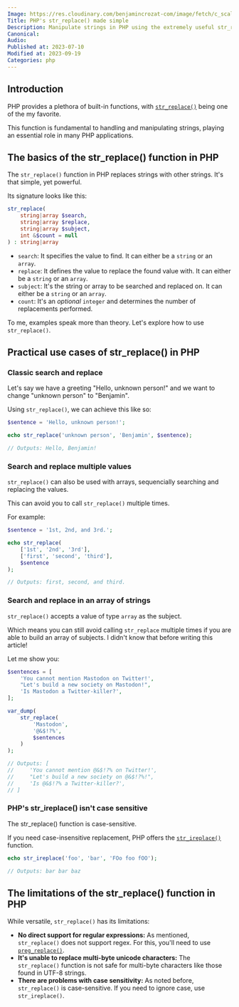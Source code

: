 ```yaml
---
Image: https://res.cloudinary.com/benjamincrozat-com/image/fetch/c_scale,f_webp,q_auto,w_1200/https://life-long-bunny.fra1.digitaloceanspaces.com/media-library/production/44/pizza-driven-development_k09obn.png
Title: PHP's str_replace() made simple
Description: Manipulate strings in PHP using the extremely useful str_replace() function.
Canonical: 
Audio:
Published at: 2023-07-10
Modified at: 2023-09-19
Categories: php
---
```


## Introduction

PHP provides a plethora of built-in functions, with [`str_replace()`](https://www.php.net/str_replace) being one of the my favorite.

This function is fundamental to handling and manipulating strings, playing an essential role in many PHP applications.

## The basics of the str_replace() function in PHP

The `str_replace()` function in PHP replaces strings with other strings. It's that simple, yet powerful.

Its signature looks like this:

```php
str_replace(
    string|array $search,
    string|array $replace, 
    string|array $subject, 
    int &$count = null
) : string|array
```

- `search`: It specifies the value to find. It can either be a `string` or an `array`.
- `replace`: It defines the value to replace the found value with. It can either be a `string` or an `array`.
- `subject`: It's the string or array to be searched and replaced on. It can either be a `string` or an `array`.
- `count`: It's an *optional* `integer` and determines the number of replacements performed.

To me, examples speak more than theory. Let's explore how to use `str_replace()`.

## Practical use cases of str_replace() in PHP

### Classic search and replace

Let's say we have a greeting "Hello, unknown person!" and we want to change "unknown person" to "Benjamin".

Using `str_replace()`, we can achieve this like so:

```php
$sentence = 'Hello, unknown person!';

echo str_replace('unknown person', 'Benjamin', $sentence);

// Outputs: Hello, Benjamin!
```

### Search and replace multiple values

`str_replace()` can also be used with arrays, sequencially searching and replacing the values.

This can avoid you to call `str_replace()` multiple times.

For example:

```php
$sentence = '1st, 2nd, and 3rd.';

echo str_replace(
    ['1st', '2nd', '3rd'], 
    ['first', 'second', 'third'], 
    $sentence
);

// Outputs: first, second, and third.
```

### Search and replace in an array of strings

`str_replace()` accepts a value of type `array` as the subject.

Which means you can still avoid calling `str_replace` multiple times if you are able to build an array of subjects. I didn't know that before writing this article!

Let me show you:

```php
$sentences = [
    'You cannot mention Mastodon on Twitter!',
    "Let's build a new society on Mastodon!",
    'Is Mastodon a Twitter-killer?',
];

var_dump(
    str_replace(
        'Mastodon', 
        '@&$!?%', 
        $sentences
    )
);

// Outputs: [
//     'You cannot mention @&$!?% on Twitter!',
//     "Let's build a new society on @&$!?%!",
//     'Is @&$!?% a Twitter-killer?',
// ]
```

### PHP's str_ireplace() isn't case sensitive

The str_replace() function is case-sensitive.

If you need case-insensitive replacement, PHP offers the [`str_ireplace()`](https://php.net/str_ireplace) function.

```php
echo str_ireplace('foo', 'bar', 'FOo foo fOO');

// Outputs: bar bar baz
```

## The limitations of the str_replace() function in PHP

While versatile, `str_replace()` has its limitations:
- **No direct support for regular expressions:** As mentioned, `str_replace()` does not support regex. For this, you'll need to use [`preg_replace()`](https://www.php.net/preg_replace).
- **It's unable to replace multi-byte unicode characters:** The `str_replace()` function is not safe for multi-byte characters like those found in UTF-8 strings.
- **There are problems with case sensitivity:** As noted before, `str_replace()` is case-sensitive. If you need to ignore case, use `str_ireplace()`.
